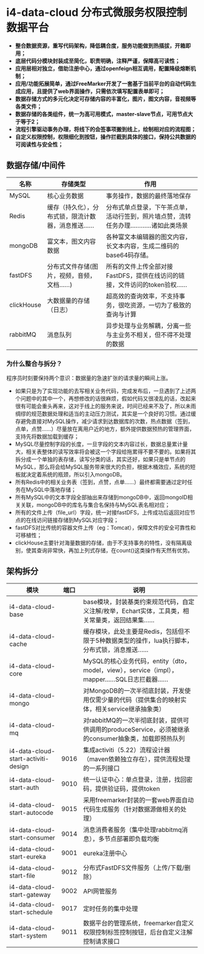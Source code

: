 # i4-data-cloud 分布式微服务权限控制数据平台
- **整合数据资源，重写代码架构，降低耦合度，服务功能做到热插拔，开箱即用；**
- **底层代码分模块封装成至简化，职责明确，注释严谨，保障高可读性；**
- **应用层相对独立，借助注册中心，通过openfeign相互调用，配置降级熔断机制；**
- **应用/功能拓展简单，通过FreeMarker开发了一套基于当前平台的自动代码生成应用，且提供了web界面操作，只需依次填写配置表单即可；**
- **数据存储方式的多元化决定可存储内容的丰富化，图片，图文内容，音视频等各类文件；**
- **数据存储的各类组件，统一为高可用模式，master-slave节点，可用节点大于等于2；**
- **流程引擎驱动事务办理，将线下的会签事项搬到线上，绘制相对应的流程图；**
- **自定义权限控制，权限细化到按钮，操作拦截到具体的接口，保持公共数据的可阅读性与安全性；**
## 数据存储/中间件
| 名称  | 存储类型  | 作用  |
| ------------ | ------------ | ------------ |
| MySQL  | 核心业务数据  | 事务操作，数据的最终落地保存  |
|  Redis | 缓存（持久化），分布式锁，限流计数器，消息推送……  | 分布式单点登录，下午茶点单，活动行签到，照片墙点赞，流转任务办理…………诸如此类场景  |
| mongoDB  | 富文本，图文内容数据  | 各种富文本编辑器的图文内容，长文本内容，生成二维码的base64码存储。  |
| fastDFS  |  分布式文件存储(图片，视频，音频，文档……) | 所有的文件上传全部对接FastDFS，提供在线访问的链接，文件访问的token验权……  |
| clickHouse  |  大数据量的存储（日志） | 超高效的查询效率，不支持事务，很吃资源，一切为了极致的查询与计算  |
| rabbitMQ  |  消息队列 | 异步处理与业务解耦，分离一些与主业务不相关，但不得不处理的数据 |
### 为什么整合与拆分？
程序员时刻要保持两个意识：数据量的急速扩张的请求量的瞬间上涨。
- 如果只是为了实现功能的去写相关业务代码，完成发布后，一旦遇到了上述两个问题中的其中一个，再想修改的话很麻烦，假如代码又很凌乱的话，改起来很有可能会重头再来，这对于线上的服务来说，时间已经来不及了，所以未雨绸缪的规范数据处理和适当的主动压力测试，其实是一个良好的习惯。通过缓存避免直接对MySQL操作，减少请求到达数据库的次数，热点数据（签到，点单，点赞……）尽量放在离用户近的地方，额外提供数据预热的管理界面，支持先将数据加载到缓存；
- MySQL尽量控制字段的长度，一旦字段的文本内容过长，数据总量累计量大，相关表整体的读写效率将会被这一个字段给拖累得不要不要的。如果将其拆分成一个单独的表存储，读写分类的话，其实还好，如果只是单节点的MySQL，那么将会给MySQL服务带来很大的负担，根据木桶效应，系统的短板就决定着系统的瓶颈，所以引入mongoDB。
- 所有Redis中的相关业务表（签到，点赞，点单……）最终都需要通过定时任务在MySQL中落地存储；
- 所有MySQL中的文本字段全部抽出来存储到mongoDB中，返回mongoID相关关联，mongoDB中的库名与集合名保持与MySQL表名相对应；
- 所有的文件上传（file_url）字段，统一对接fastDFS，上传成功后返回对应节点的在线访问链接存储到MySQL对应字段；
- fastDFS对比传统的容器文件上传（eg：Tomcat），保障文件的安全可靠性和可移植性；
- clickHouse主要针对海量数据的存储，由于不支持事务的特性，没有隔离级别，使其查询非常快，再加上列式存储，在count()这类操作有天然有优势。

## 架构拆分
模块 | 端口 | 说明
---|---|---
i4-data-cloud-base |  | base模块，封装基类约束规范代码，自定义注解/枚举，Echart实体，工具类，相关常量类，返回结果集……
i4-data-cloud-cache |  | 缓存模块，此处主要是Redis，包括但不限于5种数据类型的操作，lua执行脚本，分布式锁，消息推送……
i4-data-cloud-core |  | MySQL的核心业务代码，entity（dto，model，view），service（impl），mapper……SQL日志拦截器……
i4-data-cloud-mongo |  | 对MongoDB的一次半彻底封装，开发使用仅需少量的代码（提供集合的映射实体，相关service继承抽象类）
i4-data-cloud-mq |  | 对rabbitMQ的一次半彻底封装，提供可供调用的produceService，必须被继承的consumer抽象类，加载即预热队列
i4-data-cloud-start-activiti-design | 9016 | 集成activiti（5.22）流程设计器（maven依赖独立存在），提供流程处理的一系列接口
i4-data-cloud-start-auth | 9010 | 统一认证中心：单点登录，注册，找回密码，提供验证码，提供token
i4-data-cloud-start-autocode | 9015 | 采用freemarker封装的一套web界面自动代码生成服务（针对数据源做相关的处理）
i4-data-cloud-start-consumer | 9014 | 消息消费者服务（集中处理rabbitmq消息），多节点部署即负载均衡
i4-data-cloud-start-eureka | 9001 | eureka注册中心
i4-data-cloud-start-file | 9012 | 分布式FastDFS文件服务（上传/下载/删除）
i4-data-cloud-start-gateway | 9002 | API网管服务
i4-data-cloud-start-schedule | 9017 | 定时任务的集中处理
i4-data-cloud-start-system | 9011 | 数据平台的管理系统，freemarker自定义权限控制标签控制按钮，后台自定义注解控制请求接口
